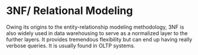 # 3NF/ Relational Modeling

Owing its origins to the entity-relationship modeling methodology, 3NF is also widely used in data warehousing to serve as a normalized layer to the further layers. It provides tremendous flexibility but can end up having really verbose queries. It is usually found in OLTP systems.